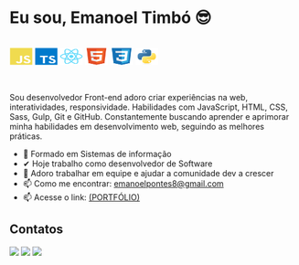# Eu sou, Emanoel Timbó 😎

<div style="display: inline_block"><br>
  <img align="center" alt="mano-Js" height="30" width="40" src="https://raw.githubusercontent.com/devicons/devicon/master/icons/javascript/javascript-plain.svg">
  <img align="center" alt="mano-Ts" height="30" width="40" src="https://raw.githubusercontent.com/devicons/devicon/master/icons/typescript/typescript-plain.svg">
  <img align="center" alt="mano-React" height="30" width="40" src="https://raw.githubusercontent.com/devicons/devicon/master/icons/react/react-original.svg">
  <img align="center" alt="mano-HTML" height="30" width="40" src="https://raw.githubusercontent.com/devicons/devicon/master/icons/html5/html5-original.svg">
  <img align="center" alt="mano-CSS" height="30" width="40" src="https://raw.githubusercontent.com/devicons/devicon/master/icons/css3/css3-original.svg">
  <img align="center" alt="mano-Python" height="30" width="40" src="https://raw.githubusercontent.com/devicons/devicon/master/icons/python/python-original.svg">
</div> 
<br>
<br>
<p>Sou desenvolvedor Front-end adoro criar experiências na web, interatividades, responsividade. Habilidades com JavaScript, HTML, CSS, Sass, Gulp, Git e GitHub.
 Constantemente buscando aprender e aprimorar minha habilidades em desenvolvimento web, seguindo as melhores práticas.</p>

- 📖 Formado em Sistemas de informação
- ✔  Hoje trabalho como desenvolvedor de Software
- 🤝 Adoro trabalhar em equipe e ajudar a comunidade dev a crescer
- 📫 Como me encontrar: emanoelpontes8@gmail.com
- 📫 Acesse o link: <a href="https://emanoel029.github.io/portfolio-emanoel/" target="_blank">(PORTFÓLIO)</a>
  



## Contatos

<div> 
  <a href="https://www.linkedin.com/in/emanoel-timb%C3%B3-a90b62272/" target="_blank"><img src="https://img.shields.io/badge/-LinkedIn-%230077B5?style=for-the-badge&logo=linkedin&logoColor=white" target="_blank"></a> 
  <a href = "mailto:emanoelpontes8@gmail.com"><img src="https://img.shields.io/badge/-Gmail-%23333?style=for-the-badge&logo=gmail&logoColor=white" target="_blank"></a>
  <a href="https://instagram.com/emanoeltimbo" target="_blank"><img src="https://img.shields.io/badge/-Instagram-%23E4405F?style=for-the-badge&logo=instagram&logoColor=white" target="_blank"></a>
</div>

